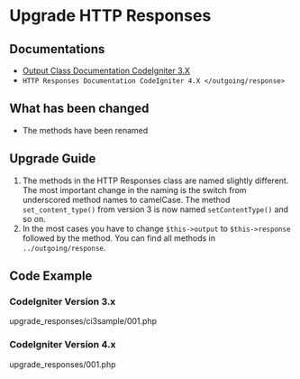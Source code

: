 # Upgrade HTTP Responses

<div class="contents" local="" depth="2">

</div>

## Documentations

- [Output Class Documentation CodeIgniter
  3.X](http://codeigniter.com/userguide3/libraries/output.html)
- `HTTP Responses Documentation CodeIgniter 4.X </outgoing/response>`

## What has been changed

- The methods have been renamed

## Upgrade Guide

1.  The methods in the HTTP Responses class are named slightly
    different. The most important change in the naming is the switch
    from underscored method names to camelCase. The method
    `set_content_type()` from version 3 is now named `setContentType()`
    and so on.
2.  In the most cases you have to change `$this->output` to
    `$this->response` followed by the method. You can find all methods
    in `../outgoing/response`.

## Code Example

### CodeIgniter Version 3.x

<div class="literalinclude">

upgrade_responses/ci3sample/001.php

</div>

### CodeIgniter Version 4.x

<div class="literalinclude">

upgrade_responses/001.php

</div>
